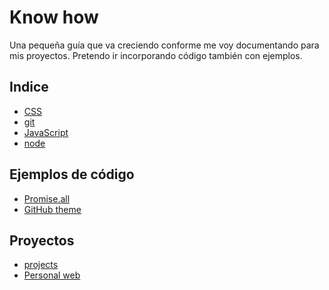 # Know how

Una pequeña guía que va creciendo conforme me voy documentando para mis proyectos.
Pretendo ir incorporando código también con ejemplos.

## Indice

- [CSS](/docs/css/)
- [git](/docs/git/)
- [JavaScript](know-how/docs/javascript/)
- [node](./docs/node/)


## Ejemplos de código

 - [Promise.all](./code/promise_all.html)
 - [GitHub theme](./docs/index-original.md)

## Proyectos

 + [projects](./docs/projects/)
 + [Personal web](./docs/projects/joseantoniogonzalezjerez.md)